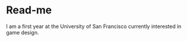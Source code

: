 # Read-me
I am a first year at the University of San Francisco currently interested in game design.
